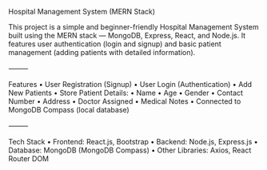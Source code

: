 Hospital Management System (MERN Stack)

This project is a simple and beginner-friendly Hospital Management System built using the MERN stack — MongoDB, Express, React, and Node.js.
It features user authentication (login and signup) and basic patient management (adding patients with detailed information).

⸻

 Features
	•	User Registration (Signup)
	•	User Login (Authentication)
	•	Add New Patients
	•	Store Patient Details:
	•	Name
	•	Age
	•	Gender
	•	Contact Number
	•	Address
	•	Doctor Assigned
	•	Medical Notes
	•	Connected to MongoDB Compass (local database)

⸻

  Tech Stack
	•	Frontend: React.js, Bootstrap
	•	Backend: Node.js, Express.js
	•	Database: MongoDB (MongoDB Compass)
	•	Other Libraries: Axios, React Router DOM

